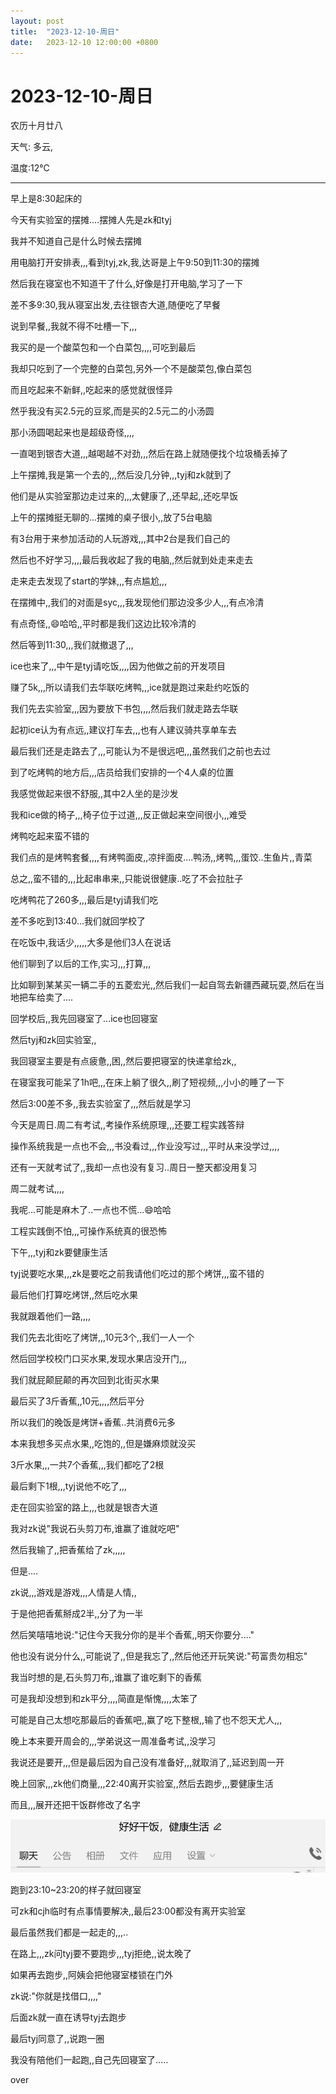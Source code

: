 ```yaml
---
layout: post
title:  "2023-12-10-周日"
date:   2023-12-10 12:00:00 +0800
---
```




# 2023-12-10-周日



农历十月廿八 

天气: 多云, 

温度:12℃

---



早上是8:30起床的

今天有实验室的摆摊....摆摊人先是zk和tyj

我并不知道自己是什么时候去摆摊

用电脑打开安排表,,,看到tyj,zk,我,达哥是上午9:50到11:30的摆摊

然后我在寝室也不知道干了什么,好像是打开电脑,学习了一下

差不多9:30,我从寝室出发,去往银杏大道,随便吃了早餐

说到早餐,,我就不得不吐槽一下,,,

我买的是一个酸菜包和一个白菜包,,,,可吃到最后

我却只吃到了一个完整的白菜包,另外一个不是酸菜包,像白菜包

而且吃起来不新鲜,,吃起来的感觉就很怪异

然乎我没有买2.5元的豆浆,而是买的2.5元二的小汤圆

那小汤圆喝起来也是超级奇怪,,,,

一直喝到银杏大道,,,越喝越不对劲,,,然后在路上就随便找个垃圾桶丢掉了



上午摆摊,我是第一个去的,,,然后没几分钟,,,tyj和zk就到了

他们是从实验室那边走过来的,,,太健康了,,还早起,,还吃早饭



上午的摆摊挺无聊的...摆摊的桌子很小,,放了5台电脑

有3台用于来参加活动的人玩游戏,,,其中2台是我们自己的

然后也不好学习,,,,最后我收起了我的电脑,,然后就到处走来走去



走来走去发现了start的学妹,,,有点尴尬,,,

在摆摊中,,我们的对面是syc,,,我发现他们那边没多少人,,,有点冷清

有点奇怪,,😄哈哈,,平时都是我们这边比较冷清的



然后等到11:30,,,我们就撤退了,,,

ice也来了,,,中午是tyj请吃饭,,,,因为他做之前的开发项目

赚了5k,,,所以请我们去华联吃烤鸭,,,ice就是跑过来赴约吃饭的



我们先去实验室,,,因为要放下书包,,,,然后我们就走路去华联

起初ice认为有点远,,建议打车去,,,也有人建议骑共享单车去

最后我们还是走路去了,,,可能认为不是很远吧,,,虽然我们之前也去过



到了吃烤鸭的地方后,,,店员给我们安排的一个4人桌的位置

我感觉做起来很不舒服,,其中2人坐的是沙发

我和ice做的椅子,,,椅子位于过道,,,反正做起来空间很小,,,难受



烤鸭吃起来蛮不错的

我们点的是烤鸭套餐,,,,有烤鸭面皮,,凉拌面皮....鸭汤,,烤鸭,,,蛋饺..生鱼片,,青菜

总之,,蛮不错的,,,比起串串来,,只能说很健康..吃了不会拉肚子

吃烤鸭花了260多,,,最后是tyj请我们吃

差不多吃到13:40...我们就回学校了



在吃饭中,我话少,,,,,大多是他们3人在说话

他们聊到了以后的工作,实习,,,打算,,,

比如聊到某某买一辆二手的五菱宏光,,然后我们一起自驾去新疆西藏玩耍,然后在当地把车给卖了....



回学校后,,我先回寝室了...ice也回寝室

然后tyj和zk回实验室,,

我回寝室主要是有点疲惫,,困,,然后要把寝室的快递拿给zk,,

在寝室我可能呆了1h吧,,,在床上躺了很久,,刷了短视频,,,小小的睡了一下

然后3:00差不多,,我去实验室了,,,然后就是学习



今天是周日.周二有考试,,考操作系统原理,,,还要工程实践答辩

操作系统我是一点也不会,,,书没看过,,,作业没写过,,,平时从来没学过,,,,

还有一天就考试了,,我却一点也没有复习..周日一整天都没用复习

周二就考试,,,,

我呢...可能是麻木了..一点也不慌...😄哈哈

工程实践倒不怕,,,可操作系统真的很恐怖



下午,,,tyj和zk要健康生活

tyj说要吃水果,,,zk是要吃之前我请他们吃过的那个烤饼,,,蛮不错的

最后他们打算吃烤饼,,然后吃水果

我就跟着他们一路,,,,

我们先去北街吃了烤饼,,,10元3个,,我们一人一个

然后回学校校门口买水果,发现水果店没开门,,,

我们就屁颠屁颠的再次回到北街买水果

最后买了3斤香蕉,,10元,,,,然后平分

所以我们的晚饭是烤饼+香蕉..共消费6元多

本来我想多买点水果,,吃饱的,,但是嫌麻烦就没买



3斤水果,,,一共7个香蕉,,,我们都吃了2根

最后剩下1根,,,tyj说他不吃了,,,

走在回实验室的路上,,,也就是银杏大道

我对zk说"我说石头剪刀布,谁赢了谁就吃吧"

然后我输了,,把香蕉给了zk,,,,,

但是....

zk说,,,游戏是游戏,,,人情是人情,,

于是他把香蕉掰成2半,,分了为一半

然后笑嘻嘻地说:"记住今天我分你的是半个香蕉,,明天你要分...."

他也没有说分什么,,可能说了,,但是我忘了,,然后他还开玩笑说:"苟富贵勿相忘"



我当时想的是,石头剪刀布,,谁赢了谁吃剩下的香蕉

可是我却没想到和zk平分,,,,简直是惭愧,,,,太笨了

可能是自己太想吃那最后的香蕉吧,,赢了吃下整根,,输了也不怨天尤人,,,



晚上本来要开周会的,,,学弟说这一周准备考试,,没学习

我说还是要开,,,但是最后因为自己没有准备好,,,就取消了,,延迟到周一开



晚上回家,,,zk他们商量,,,22:40离开实验室,,然后去跑步,,,要健康生活

而且,,,展开还把干饭群修改了名字

![image-20231211015207243](https://raw.githubusercontent.com/i1oveyou/2023-year/master/_posts/12.December/img/image-20231211015207243.png)

跑到23:10~23:20的样子就回寝室

可zk和cjh临时有点事情要解决,,最后23:00都没有离开实验室

最后虽然我们都是一起走的,,,..

在路上,,,zk问tyj要不要跑步,,,tyj拒绝,,说太晚了

如果再去跑步,,阿姨会把他寝室楼锁在门外

zk说:"你就是找借口,,,,"

后面zk就一直在诱导tyj去跑步

最后tyj同意了,,说跑一圈

我没有陪他们一起跑,,自己先回寝室了.....

over

